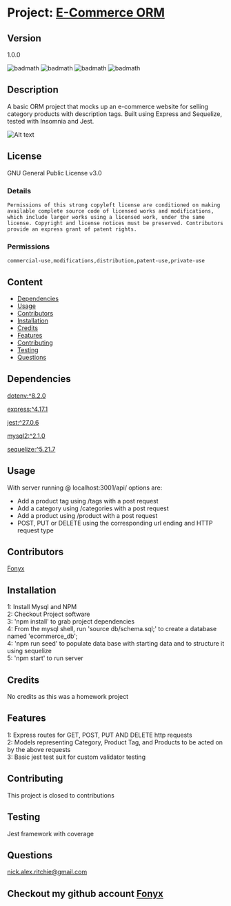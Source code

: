 # Project: [E-Commerce ORM](https://github.com/Fonyx/eCommerceOrm)

## Version

1.0.0  

![badmath](https://img.shields.io/github/license/Fonyx/eCommerceOrm)  ![badmath](https://img.shields.io/github/languages/count/Fonyx/eCommerceOrm)  ![badmath](https://img.shields.io/github/commit-activity/m/Fonyx/eCommerceOrm)  ![badmath](https://img.shields.io/github/contributors/Fonyx/eCommerceOrm)  

## Description

A basic ORM project that mocks up an e-commerce website for selling category products with description tags. 
Built using Express and Sequelize, tested with Insomnia and Jest.  

![Alt text](https://github.com/Fonyx/eCommerceOrm/blob/main/Assets/images/show.gif?raw=true "show capture gif")  

## License

GNU General Public License v3.0  

### Details  

```Permissions of this strong copyleft license are conditioned on making available complete source code of licensed works and modifications, which include larger works using a licensed work, under the same license. Copyright and license notices must be preserved. Contributors provide an express grant of patent rights.  ```

### Permissions  

```commercial-use,modifications,distribution,patent-use,private-use  ```

## Content 

- [Dependencies](#dependencies)
- [Usage](#usage)
- [Contributors](#contributors)
- [Installation](#installation)
- [Credits](#credits)
- [Features](#features)
- [Contributing](#contributing)
- [Testing](#testing)
- [Questions](#questions)




## Dependencies  

[dotenv:^8.2.0](https://www.npmjs.com/package/dotenv)

[express:^4.17.1](https://www.npmjs.com/package/express)

[jest:^27.0.6](https://www.npmjs.com/package/jest)

[mysql2:^2.1.0](https://www.npmjs.com/package/mysql2)

[sequelize:^5.21.7](https://www.npmjs.com/package/sequelize)



## Usage

With server running @ localhost:3001/api/ options are:  
- Add a product tag using /tags with a post request
- Add a category using /categories with a post request
- Add a product using /product with a post request
- POST, PUT or DELETE using the corresponding url ending and HTTP request type  

## Contributors 

[Fonyx](https://github.com/Fonyx)

## Installation

1: Install Mysql and NPM  
2: Checkout Project software  
3: 'npm install' to grab project dependencies  
4: From the mysql shell, run 'source db/schema.sql;' to create a database named 'ecommerce_db';  
4: 'npm run seed' to populate data base with starting data and to structure it using sequelize  
5: 'npm start' to run server  

## Credits

No credits as this was a homework project  

## Features

1: Express routes for GET, POST, PUT AND DELETE http requests  
2: Models representing Category, Product Tag, and Products to be acted on by the above requests  
3: Basic jest test suit for custom validator testing  

## Contributing

This project is closed to contributions  

## Testing

Jest framework with coverage  

## Questions
nick.alex.ritchie@gmail.com  

## Checkout my github account [Fonyx](https://github.com/Fonyx)



